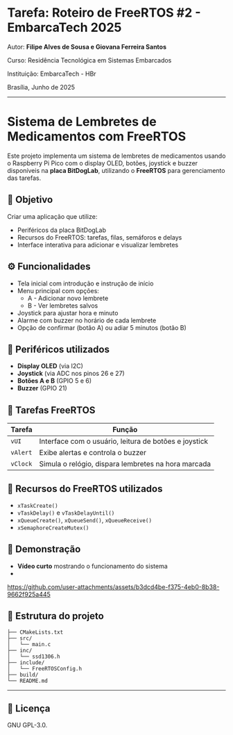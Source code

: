 
# Tarefa: Roteiro de FreeRTOS #2 - EmbarcaTech 2025

Autor: **Filipe Alves de Sousa e Giovana Ferreira Santos**

Curso: Residência Tecnológica em Sistemas Embarcados

Instituição: EmbarcaTech - HBr

Brasília, Junho de 2025

---

# Sistema de Lembretes de Medicamentos com FreeRTOS

Este projeto implementa um sistema de lembretes de medicamentos usando o Raspberry Pi Pico com o display OLED, botões, joystick e buzzer disponíveis na **placa BitDogLab**, utilizando o **FreeRTOS** para gerenciamento das tarefas.

## 🎯 Objetivo
Criar uma aplicação que utilize:
- Periféricos da placa BitDogLab
- Recursos do FreeRTOS: tarefas, filas, semáforos e delays
- Interface interativa para adicionar e visualizar lembretes

## ⚙️ Funcionalidades
- Tela inicial com introdução e instrução de início
- Menu principal com opções:
  - A - Adicionar novo lembrete
  - B - Ver lembretes salvos
- Joystick para ajustar hora e minuto
- Alarme com buzzer no horário de cada lembrete
- Opção de confirmar (botão A) ou adiar 5 minutos (botão B)

## 🧩 Periféricos utilizados
- **Display OLED** (via I2C)
- **Joystick** (via ADC nos pinos 26 e 27)
- **Botões A e B** (GPIO 5 e 6)
- **Buzzer** (GPIO 21)

## 🧵 Tarefas FreeRTOS
| Tarefa  | Função |
|--------|--------|
| `vUI` | Interface com o usuário, leitura de botões e joystick |
| `vAlert` | Exibe alertas e controla o buzzer |
| `vClock` | Simula o relógio, dispara lembretes na hora marcada |

## 🔄 Recursos do FreeRTOS utilizados
- `xTaskCreate()`
- `vTaskDelay()` e `vTaskDelayUntil()`
- `xQueueCreate()`, `xQueueSend()`, `xQueueReceive()`
- `xSemaphoreCreateMutex()`

## 📸 Demonstração
- **Vídeo curto** mostrando o funcionamento do sistema
- 
https://github.com/user-attachments/assets/b3dcd4be-f375-4eb0-8b38-9662f925a445



## 📁 Estrutura do projeto
```
├── CMakeLists.txt
├── src/
│   └── main.c
├── inc/
│   └── ssd1306.h
├── include/
│   └── FreeRTOSConfig.h
├── build/
└── README.md
```

---

## 📜 Licença
GNU GPL-3.0.
